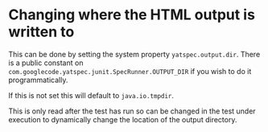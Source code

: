 # Changing where the HTML output is written to #

This can be done by setting the system property `yatspec.output.dir`.
There is a public constant on `com.googlecode.yatspec.junit.SpecRunner.OUTPUT_DIR` if you wish to do it programmatically.

If this is not set this will default to `java.io.tmpdir`.

This is only read after the test has run so can be changed in the test under execution to dynamically change the location of the output directory.